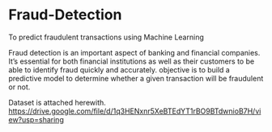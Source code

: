 # Fraud-Detection
To predict fraudulent transactions using Machine Learning

Fraud detection is an important aspect of banking and financial companies. It’s essential for both financial institutions as well as their customers to be able to identify fraud quickly and accurately. objective is to build a predictive model to determine whether a given transaction will be fraudulent or not.

Dataset is attached herewith.
https://drive.google.com/file/d/1q3HENxnr5XeBTEdYT1rBO9BTdwnioB7H/view?usp=sharing
